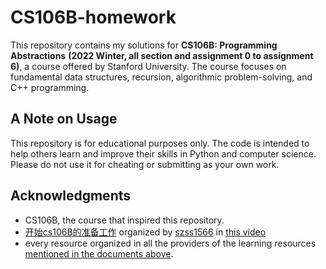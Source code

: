 ﻿# CS106B-homework

This repository contains my solutions for **CS106B: Programming Abstractions** **(2022 Winter, all section and assignment 0 to assignment 6)**, a course offered by Stanford University. The course focuses on fundamental data structures, recursion, algorithmic problem-solving, and C++ programming.

## A Note on Usage

This repository is for educational purposes only. The code is intended to help others learn and improve their skills in Python and computer science. Please do not use it for cheating or submitting as your own work.

## Acknowledgments
- CS106B, the course that inspired this repository.
- [开始cs106B的准备工作](https://kv6qy98aabe.feishu.cn/wiki/JTpqwDYMQisMufk8GWvclumRnld?from=from_copylink) organized by [szss1566](https://space.bilibili.com/327020756) in [this video](https://www.bilibili.com/video/BV1JQ1YYjEhA/?spm_id_from=333.337.search-card.all.click&vd_source=f15bf3f52fa9bc1134fc0e5fd11c399c)
- every resource organized in  all the providers of the learning resources [mentioned in the documents above](https://kv6qy98aabe.feishu.cn/wiki/JTpqwDYMQisMufk8GWvclumRnld?from=from_copylink).
